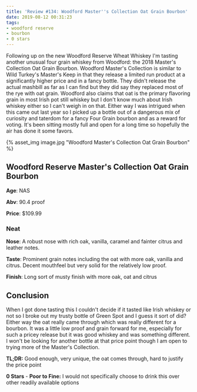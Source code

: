 ```yaml
---
title: 'Review #134: Woodford Master''s Collection Oat Grain Bourbon'
date: 2019-08-12 00:31:23
tags:
- woodford reserve
- bourbon
- 0 stars
---
```


Following up on the new Woodford Reserve Wheat Whiskey I'm tasting another unusual four grain whiskey from Woodford: the 2018 Master's Collection Oat Grain Bourbon. Woodford Master's Collection is similar to Wild Turkey's Master's Keep in that they release a limited run product at a significantly higher price and in a fancy bottle. They didn't release the actual mashbill as far as I can find but they did say they replaced most of the rye with oat grain. Woodford also claims that oat is the primary flavoring grain in most Irish pot still whiskey but I don't know much about Irish whiskey either so I can't weigh in on that. Either way I was intrigued when this came out last year so I picked up a bottle out of a dangerous mix of curiosity and taterdom for a fancy Four Grain bourbon and as a reward for voting. It's been sitting mostly full and open for a long time so hopefully the air has done it some favors.  

{% asset_img image.jpg "Woodford Master's Collection Oat Grain Bourbon" %}

## Woodford Reserve Master's Collection Oat Grain Bourbon
**Age**: NAS

**Abv**: 90.4 proof

**Price**: $109.99

### Neat
**Nose**: A robust nose with rich oak, vanilla, caramel and fainter citrus and leather notes.

**Taste**: Prominent grain notes including the oat with more oak, vanilla and citrus. Decent mouthfeel but very solid for the relatively low proof.

**Finish**: Long sort of musty finish with more oak, oat and citrus

## Conclusion
When I got done tasting this I couldn't decide if it tasted like Irish whiskey or not so I broke out my trusty bottle of Green Spot and I guess it sort of did? Either way the oat really came through which was really different for a bourbon. It was a little low proof and grain forward for me, especially for such a pricey release but it was good whiskey and was something different. I won't be looking for another bottle at that price point though I am open to trying more of the Master's Collection.

**TL;DR:** Good enough, very unique, the oat comes through, hard to justify the price point

**0 Stars** - **Poor to Fine:** I would not specifically choose to drink this  over other readily available options

